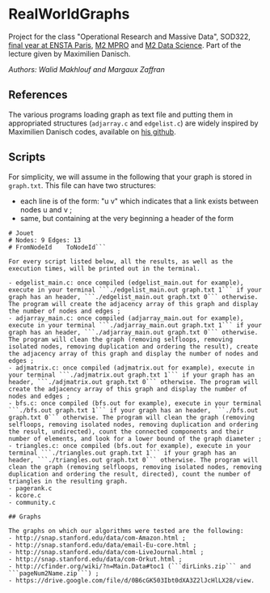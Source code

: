 # RealWorldGraphs

Project for the class "Operational Research and Massive Data", SOD322, [final year  at ENSTA Paris](https://perso.ensta-paris.fr/~pcarpent/SOD/), [M2 MPRO](https://uma.ensta-paris.fr/mpro/) and [M2 Data Science](https://datascience-x-master-paris-saclay.fr/). Part of the lecture given by Maximilien Danisch.

_Authors: Walid Makhlouf and Margaux Zaffran_

## References

The various programs loading graph as text file and putting them in appropriated structures (```adjarray.c``` and ```edgelist.c```) are widely inspired by Maximilien Danisch codes, available on [his github](https://github.com/maxdan94/LoadGraph).

## Scripts

For simplicity, we will assume in the following that your graph is stored in ```graph.txt```. This file can have two structures:
- each line is of the form: "u v" which indicates that a link exists between nodes u and v ;
- same, but containing at the very beginning a header of the form
```# Undirected graph: ../jouet.txt
# Jouet
# Nodes: 9 Edges: 13
# FromNodeId	ToNodeId```

For every script listed below, all the results, as well as the execution times, will be printed out in the terminal.

- edgelist_main.c: once compiled (edgelist_main.out for example), execute in your terminal ```./edgelist_main.out graph.txt 1``` if your graph has an header, ```./edgelist_main.out graph.txt 0``` otherwise. The program will create the adjacency array of this graph and display the number of nodes and edges ;
- adjarray_main.c: once compiled (adjarray_main.out for example), execute in your terminal ```./adjarray_main.out graph.txt 1``` if your graph has an header, ```./adjarray_main.out graph.txt 0``` otherwise. The program will clean the graph (removing selfloops, removing isolated nodes, removing duplication and ordering the result), create the adjacency array of this graph and display the number of nodes and edges ;
- adjmatrix.c: once compiled (adjmatrix.out for example), execute in your terminal ```./adjmatrix.out graph.txt 1``` if your graph has an header, ```./adjmatrix.out graph.txt 0``` otherwise. The program will create the adjacency array of this graph and display the number of nodes and edges ;
- bfs.c: once compiled (bfs.out for example), execute in your terminal ```./bfs.out graph.txt 1``` if your graph has an header, ```./bfs.out graph.txt 0``` otherwise. The program will clean the graph (removing selfloops, removing isolated nodes, removing duplication and ordering the result, undirected), count the connected components and their number of elements, and look for a lower bound of the graph diameter ;
- triangles.c: once compiled (bfs.out for example), execute in your terminal ```./triangles.out graph.txt 1``` if your graph has an header, ```./triangles.out graph.txt 0``` otherwise. The program will clean the graph (removing selfloops, removing isolated nodes, removing duplication and ordering the result, directed), count the number of triangles in the resulting graph.
- pagerank.c
- kcore.c
- community.c

## Graphs

The graphs on which our algorithms were tested are the following:
- http://snap.stanford.edu/data/com-Amazon.html ;
- http://snap.stanford.edu/data/email-Eu-core.html ;
- http://snap.stanford.edu/data/com-LiveJournal.html ;
- http://snap.stanford.edu/data/com-Orkut.html ;
- http://cfinder.org/wiki/?n=Main.Data#toc1 (```dirLinks.zip``` and ```pageNum2Name.zip```) ;
- https://drive.google.com/file/d/0B6cGK503Ibt0dXA3Z2lJcHlLX28/view.
